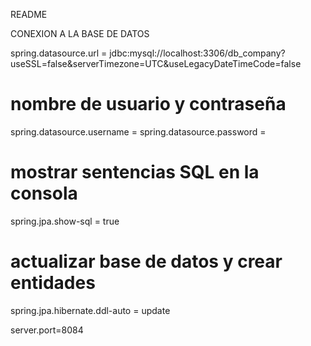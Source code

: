 README 

CONEXION A LA BASE DE DATOS

spring.datasource.url = jdbc:mysql://localhost:3306/db_company?useSSL=false&serverTimezone=UTC&useLegacyDateTimeCode=false

# nombre de usuario y contraseña
spring.datasource.username = 
spring.datasource.password = 

# mostrar sentencias SQL en la consola
spring.jpa.show-sql = true

# actualizar base de datos y crear entidades
spring.jpa.hibernate.ddl-auto = update

server.port=8084
